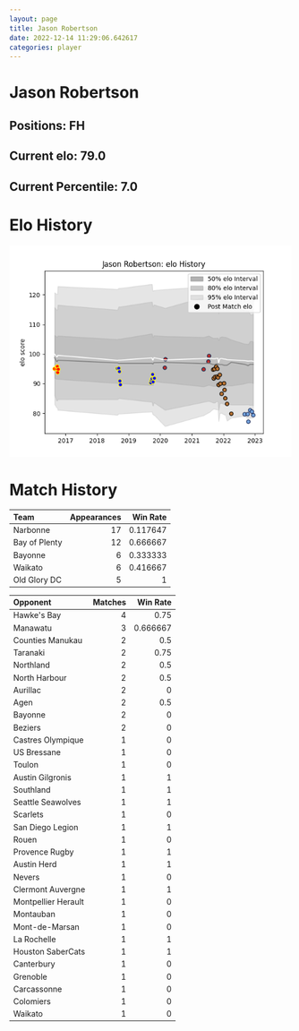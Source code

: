 ```yaml
---  
layout: page  
title: Jason Robertson  
date: 2022-12-14 11:29:06.642617  
categories: player  
---
```

# Jason Robertson

## Positions: FH

## Current elo: 79.0

## Current Percentile: 7.0

# Elo History


![elo history](history_JasonRobertson.png)
# Match History


| Team          |   Appearances |   Win Rate |
|:--------------|--------------:|-----------:|
| Narbonne      |            17 |   0.117647 |
| Bay of Plenty |            12 |   0.666667 |
| Bayonne       |             6 |   0.333333 |
| Waikato       |             6 |   0.416667 |
| Old Glory DC  |             5 |   1        |

| Opponent            |   Matches |   Win Rate |
|:--------------------|----------:|-----------:|
| Hawke's Bay         |         4 |   0.75     |
| Manawatu            |         3 |   0.666667 |
| Counties Manukau    |         2 |   0.5      |
| Taranaki            |         2 |   0.75     |
| Northland           |         2 |   0.5      |
| North Harbour       |         2 |   0.5      |
| Aurillac            |         2 |   0        |
| Agen                |         2 |   0.5      |
| Bayonne             |         2 |   0        |
| Beziers             |         2 |   0        |
| Castres Olympique   |         1 |   0        |
| US Bressane         |         1 |   0        |
| Toulon              |         1 |   0        |
| Austin Gilgronis    |         1 |   1        |
| Southland           |         1 |   1        |
| Seattle Seawolves   |         1 |   1        |
| Scarlets            |         1 |   0        |
| San Diego Legion    |         1 |   1        |
| Rouen               |         1 |   0        |
| Provence Rugby      |         1 |   1        |
| Austin Herd         |         1 |   1        |
| Nevers              |         1 |   0        |
| Clermont Auvergne   |         1 |   1        |
| Montpellier Herault |         1 |   0        |
| Montauban           |         1 |   0        |
| Mont-de-Marsan      |         1 |   0        |
| La Rochelle         |         1 |   1        |
| Houston SaberCats   |         1 |   1        |
| Canterbury          |         1 |   0        |
| Grenoble            |         1 |   0        |
| Carcassonne         |         1 |   0        |
| Colomiers           |         1 |   0        |
| Waikato             |         1 |   0        |